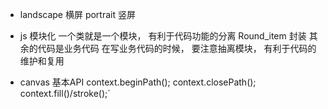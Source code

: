 - landscape 横屏 portrait 竖屏

- js 模块化
  一个类就是一个模块， 有利于代码功能的分离
  Round_item 封装
  其余的代码是业务代码 
  在写业务代码的时候， 要注意抽离模块， 有利于代码的维护和复用

- canvas 基本API
  context.beginPath();
  context.closePath();
  context.fill()/stroke();`
